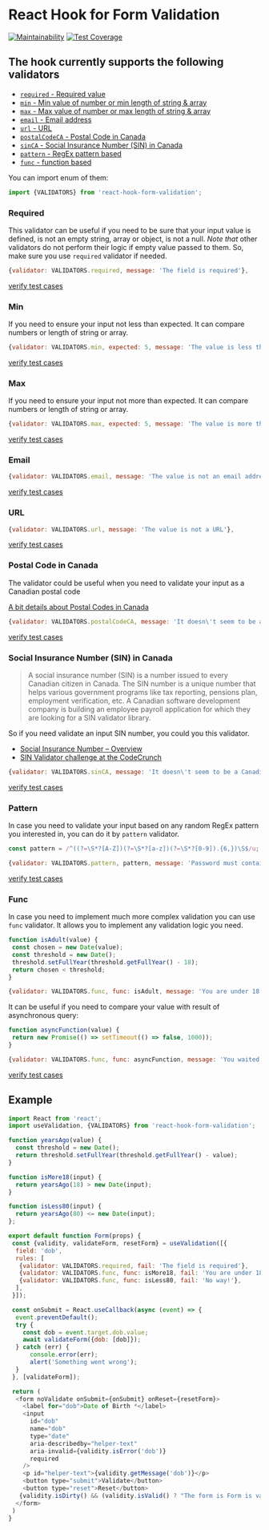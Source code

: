 # React Hook for Form Validation

[![Maintainability](https://api.codeclimate.com/v1/badges/5f8ba99d1a092fc6efb4/maintainability)](https://codeclimate.com/github/boonya/react-hook-form-validation/maintainability)
[![Test Coverage](https://api.codeclimate.com/v1/badges/5f8ba99d1a092fc6efb4/test_coverage)](https://codeclimate.com/github/boonya/react-hook-form-validation/test_coverage)

## The hook currently supports the following validators

- [`required` - Required value](#required)
- [`min` - Min value of number or min length of string & array](#min)
- [`max` - Max value of number or max length of string & array](#max)
- [`email` - Email address](#email)
- [`url` - URL](#url)
- [`postalCodeCA` - Postal Code in Canada](#postal-code-in-canada)
- [`sinCA` - Social Insurance Number (SIN) in Canada](#social-insurance-number-sin-in-canada)
- [`pattern` - RegEx pattern based](#pattern)
- [`func` - function based](#func)

You can import enum of them:

```js
import {VALIDATORS} from 'react-hook-form-validation';
```

### Required

This validator can be useful if you need to be sure that your input value is defined,
is not an empty string, array or object, is not a null.
_Note that_ other validators do not perform their logic if empty value passed to them. So, make sure you use `required` validator if needed.

```js
{validator: VALIDATORS.required, message: 'The field is required'},
```

[verify test cases](src/validators/required.test.ts)

### Min

If you need to ensure your input not less than expected. It can compare numbers or length of string or array.

```js
{validator: VALIDATORS.min, expected: 5, message: 'The value is less than 5'},
```

[verify test cases](src/validators/min.test.ts)

### Max

If you need to ensure your input not more than expected. It can compare numbers or length of string or array.

```js
{validator: VALIDATORS.max, expected: 5, message: 'The value is more than 5'},
```

[verify test cases](src/validators/max.test.ts)

### Email

```js
{validator: VALIDATORS.email, message: 'The value is not an email address'},
```

[verify test cases](src/validators/email.test.ts)

### URL

```js
{validator: VALIDATORS.url, message: 'The value is not a URL'},
```

[verify test cases](src/validators/url.test.ts)

### Postal Code in Canada

The validator could be useful when you need to validate your input as a Canadian postal code

[A bit details about Postal Codes in Canada](https://en.wikipedia.org/wiki/Postal_codes_in_Canada)

```js
{validator: VALIDATORS.postalCodeCA, message: 'It doesn\'t seem to be a Canadian Postal Code'},
```

[verify test cases](src/validators/postalCode-CA.test.ts)

### Social Insurance Number (SIN) in Canada

> A social insurance number (SIN) is a number issued to every Canadian citizen in Canada. The SIN number is a unique number that helps various government programs like tax reporting, pensions plan, employment verification, etc. A Canadian software development company is building an employee payroll application for which they are looking for a SIN validator library.

So if you need validate an input SIN number, you could you this validator.

- [Social Insurance Number – Overview](https://www.canada.ca/en/employment-social-development/services/sin.html)
- [SIN Validator challenge at the CodeCrunch](https://www.codercrunch.com/challenge/819302488/sin-validator)

```js
{validator: VALIDATORS.sinCA, message: 'It doesn\'t seem to be a Canadian Social Insurance Number'},
```

[verify test cases](src/validators/sin-CA.test.ts)

### Pattern

In case you need to validate your input based on any random RegEx pattern you interested in, you can do it by `pattern` validator.

```js
const pattern = /^((?=\S*?[A-Z])(?=\S*?[a-z])(?=\S*?[0-9]).{6,})\S$/u;

{validator: VALIDATORS.pattern, pattern, message: 'Password must contain minimum of 6 characters, at least 1 uppercase letter, 1 lowercase letter, and 1 number with no spaces.'},

```

[verify test cases](src/validators/pattern.test.ts)

### Func

In case you need to implement much more complex validation you can use `func` validator.
It allows you to implement any validation logic you need.

```js
function isAdult(value) {
 const chosen = new Date(value);
 const threshold = new Date();
 threshold.setFullYear(threshold.getFullYear() - 18);
 return chosen < threshold;
}

{validator: VALIDATORS.func, func: isAdult, message: 'You are under 18 years old!'},
```

It can be useful if you need to compare your value with result of asynchronous query:

```js
function asyncFunction(value) {
 return new Promise(() => setTimeout(() => false, 1000));
}

{validator: VALIDATORS.func, func: asyncFunction, message: 'You waited for an error message'},
```

[verify test cases](src/validators/func.test.ts)

## Example

```js
import React from 'react';
import useValidation, {VALIDATORS} from 'react-hook-form-validation';

function yearsAgo(value) {
  const threshold = new Date();
  return threshold.setFullYear(threshold.getFullYear() - value);
}

function isMore18(input) {
  return yearsAgo(18) > new Date(input);
}

function isLess80(input) {
  return yearsAgo(80) <= new Date(input);
};

export default function Form(props) {
 const {validity, validateForm, resetForm} = useValidation([{
  field: 'dob',
  rules: [
   {validator: VALIDATORS.required, fail: 'The field is required'},
   {validator: VALIDATORS.func, func: isMore18, fail: 'You are under 18 years old!'},
   {validator: VALIDATORS.func, func: isLess80, fail: 'No way!'},
  ],
 }]);

 const onSubmit = React.useCallback(async (event) => {
  event.preventDefault();
  try {
    const dob = event.target.dob.value;
    await validateForm({dob: [dob]});
  } catch (err) {
      console.error(err);
      alert('Something went wrong');
  }
 }, [validateForm]);

 return (
  <form noValidate onSubmit={onSubmit} onReset={resetForm}>
    <label for="dob">Date of Birth *</label>
    <input
      id="dob"
      name="dob"
      type="date"
      aria-describedby="helper-text"
      aria-invalid={validity.isError('dob')}
      required
    />
    <p id="helper-text">{validity.getMessage('dob')}</p>
    <button type="submit">Validate</button>
    <button type="reset">Reset</button>
   {validity.isDirty() && (validity.isValid() ? "The form is Form is valid" : "The form is invalid")}
  </form>
 )
}
```
